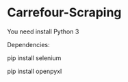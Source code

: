 # Carrefour-Scraping

You need install Python 3

Dependencies:

pip install selenium

pip install openpyxl
